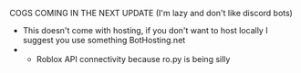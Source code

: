 COGS COMING IN THE NEXT UPDATE (I'm lazy and don't like discord bots)
- This doesn't come with hosting, if you don't want to host locally I suggest you use something BotHosting.net
-  - Roblox API connectivity because ro.py is being silly
